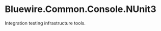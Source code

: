 ﻿Bluewire.Common.Console.NUnit3
==============================

Integration testing infrastructure tools.

